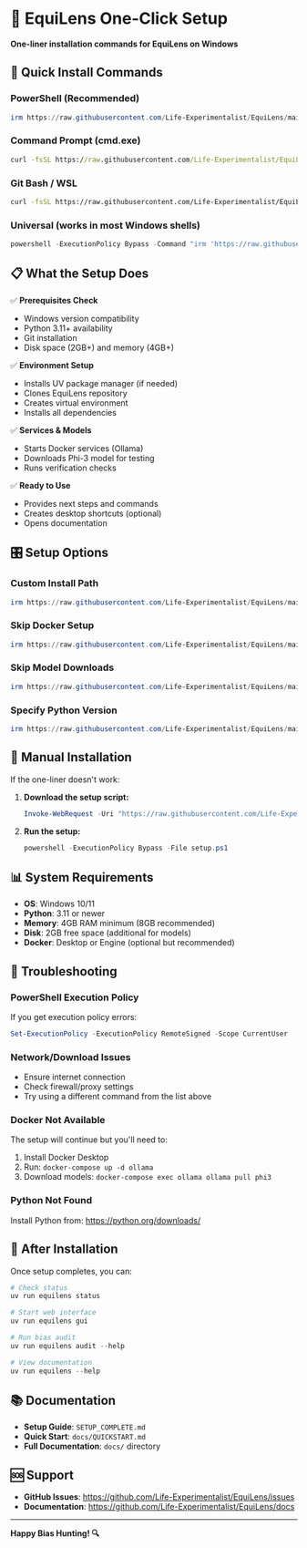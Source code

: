 # 🚀 EquiLens One-Click Setup

**One-liner installation commands for EquiLens on Windows**

## 🎯 Quick Install Commands

### PowerShell (Recommended)
```powershell
irm https://raw.githubusercontent.com/Life-Experimentalist/EquiLens/main/setup.ps1 | iex
```

### Command Prompt (cmd.exe)
```cmd
curl -fsSL https://raw.githubusercontent.com/Life-Experimentalist/EquiLens/main/setup.bat | cmd
```

### Git Bash / WSL
```bash
curl -fsSL https://raw.githubusercontent.com/Life-Experimentalist/EquiLens/main/setup.ps1 | powershell -ExecutionPolicy Bypass -
```

### Universal (works in most Windows shells)
```powershell
powershell -ExecutionPolicy Bypass -Command "irm 'https://raw.githubusercontent.com/Life-Experimentalist/EquiLens/main/setup.ps1' | iex"
```

## 📋 What the Setup Does

✅ **Prerequisites Check**
- Windows version compatibility
- Python 3.11+ availability
- Git installation
- Disk space (2GB+) and memory (4GB+)

✅ **Environment Setup**
- Installs UV package manager (if needed)
- Clones EquiLens repository
- Creates virtual environment
- Installs all dependencies

✅ **Services & Models**
- Starts Docker services (Ollama)
- Downloads Phi-3 model for testing
- Runs verification checks

✅ **Ready to Use**
- Provides next steps and commands
- Creates desktop shortcuts (optional)
- Opens documentation

## 🎛️ Setup Options

### Custom Install Path
```powershell
irm https://raw.githubusercontent.com/Life-Experimentalist/EquiLens/main/setup.ps1 | iex -InstallPath "D:\Projects\EquiLens"
```

### Skip Docker Setup
```powershell
irm https://raw.githubusercontent.com/Life-Experimentalist/EquiLens/main/setup.ps1 | iex -SkipDocker
```

### Skip Model Downloads
```powershell
irm https://raw.githubusercontent.com/Life-Experimentalist/EquiLens/main/setup.ps1 | iex -SkipModels
```

### Specify Python Version
```powershell
irm https://raw.githubusercontent.com/Life-Experimentalist/EquiLens/main/setup.ps1 | iex -PythonVersion "3.12"
```

## 🔧 Manual Installation

If the one-liner doesn't work:

1. **Download the setup script:**
   ```powershell
   Invoke-WebRequest -Uri "https://raw.githubusercontent.com/Life-Experimentalist/EquiLens/main/setup.ps1" -OutFile "setup.ps1"
   ```

2. **Run the setup:**
   ```powershell
   powershell -ExecutionPolicy Bypass -File setup.ps1
   ```

## 📊 System Requirements

- **OS**: Windows 10/11
- **Python**: 3.11 or newer
- **Memory**: 4GB RAM minimum (8GB recommended)
- **Disk**: 2GB free space (additional for models)
- **Docker**: Desktop or Engine (optional but recommended)

## 🚨 Troubleshooting

### PowerShell Execution Policy
If you get execution policy errors:
```powershell
Set-ExecutionPolicy -ExecutionPolicy RemoteSigned -Scope CurrentUser
```

### Network/Download Issues
- Ensure internet connection
- Check firewall/proxy settings
- Try using a different command from the list above

### Docker Not Available
The setup will continue but you'll need to:
1. Install Docker Desktop
2. Run: `docker-compose up -d ollama`
3. Download models: `docker-compose exec ollama ollama pull phi3`

### Python Not Found
Install Python from: https://python.org/downloads/

## 🎯 After Installation

Once setup completes, you can:

```powershell
# Check status
uv run equilens status

# Start web interface
uv run equilens gui

# Run bias audit
uv run equilens audit --help

# View documentation
uv run equilens --help
```

## 📚 Documentation

- **Setup Guide**: `SETUP_COMPLETE.md`
- **Quick Start**: `docs/QUICKSTART.md`
- **Full Documentation**: `docs/` directory

## 🆘 Support

- **GitHub Issues**: https://github.com/Life-Experimentalist/EquiLens/issues
- **Documentation**: https://github.com/Life-Experimentalist/EquiLens/docs

---

**Happy Bias Hunting! 🔍**